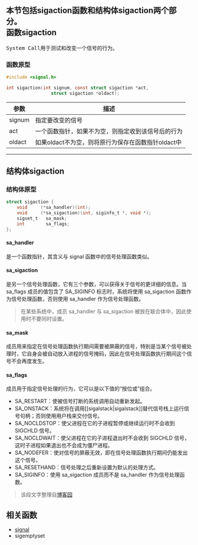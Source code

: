 本节包括sigaction函数和结构体sigaction两个部分。  
函数sigaction
------------
<kbd>System Call</kbd>用于测试和改变一个信号的行为。
### 函数原型
```c
#include <signal.h>

int sigaction(int signum, const struct sigaction *act,
                 struct sigaction *oldact);
```
|参数|描述|
|----|---|
|signum|指定要改变的信号
|act|一个函数指针，如果不为空，则指定收到该信号后的行为
|oldact|如果oldact不为空，则将原行为保存在函数指针oldact中
********
结构体sigaction
--------------
### 结构体原型
```c
struct sigaction {
    void     (*sa_handler)(int);
    void     (*sa_sigaction)(int, siginfo_t *, void *);
    sigset_t   sa_mask;
    int        sa_flags;
};
```
#### sa_handler
是一个函数指针，其含义与 signal 函数中的信号处理函数类似。  
#### sa_sigaction
是另一个信号处理函数，它有三个参数，可以获得关于信号的更详细的信息。当 sa_flags 成员的值包含了 SA_SIGINFO 标志时，系统将使用 sa_sigaction 函数作为信号处理函数，否则使用 sa_handler 作为信号处理函数。
>在某些系统中，成员 sa_handler 与 sa_sigaction 被放在联合体中，因此使用时不要同时设置。

#### sa_mask
成员用来指定在信号处理函数执行期间需要被屏蔽的信号，特别是当某个信号被处理时，它自身会被自动放入进程的信号掩码，因此在信号处理函数执行期间这个信号不会再度发生。  
#### sa_flags
成员用于指定信号处理的行为，它可以是以下值的“按位或”组合。
 * SA_RESTART：使被信号打断的系统调用自动重新发起。  
 * SA_ONSTACK：系统将在调用[[sigalstack|sigalstack]]替代信号栈上运行信号句柄；否则使用用户栈来交付信号。 
 * SA_NOCLDSTOP：使父进程在它的子进程暂停或继续运行时不会收到 SIGCHLD 信号。  
 * SA_NOCLDWAIT：使父进程在它的子进程退出时不会收到 SIGCHLD 信号，这时子进程如果退出也不会成为僵尸进程。  
 * SA_NODEFER：使对信号的屏蔽无效，即在信号处理函数执行期间仍能发出这个信号。  
 * SA_RESETHAND：信号处理之后重新设置为默认的处理方式。  
 * SA_SIGINFO：使用 sa_sigaction 成员而不是 sa_handler 作为信号处理函数。  

>该段文字整理自[博客园](http://www.cnblogs.com/wblyuyang/archive/2012/11/13/2768923.html)  

## 相关函数
- [signal](signal.md)
- sigemptyset